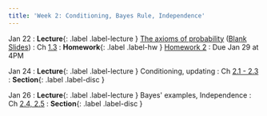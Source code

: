 ```yaml
---
title: 'Week 2: Conditioning, Bayes Rule, Independence'
---
```


Jan 22
: **Lecture**{: .label .label-lecture } [The axioms of probability](/assets/slides/annotated-lec-3.pdf) ([Blank Slides](/assets/slides/lec-3-pre-lec.pdf))
    : Ch [1.3](http://stat88.org/textbook/content/Chapter_01/03_Fundamental_Rules.html)
: **Homework**{: .label .label-hw } [Homework 2](http://prob140.datahub.berkeley.edu/hub/user-redirect/git-pull?repo=https://github.com/stat88/content-sp24&branch=main&subPath=hw/Homework_02.ipynb)
    : Due Jan 29 at 4PM

Jan 24
: **Lecture**{: .label .label-lecture } Conditioning, updating
    : Ch [2.1 - 2.3](http://stat88.org/textbook/content/Chapter_02/01_The_Chance_of_an_Intersection.html)
: **Section**{: .label .label-disc }

Jan 26
: **Lecture**{: .label .label-lecture } Bayes' examples, Independence
    : Ch [2.4, 2.5](http://stat88.org/textbook/content/Chapter_02/04_Use_and_Interpretation.html)
: **Section**{: .label .label-disc }
